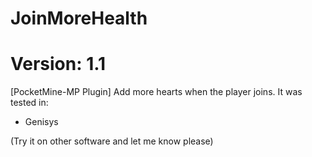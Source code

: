 # JoinMoreHealth
# Version: 1.1

[PocketMine-MP Plugin] Add more hearts when the player joins.
It was tested in:

* Genisys

(Try it on other software and let me know please)
